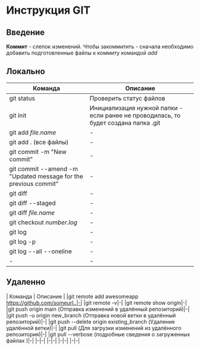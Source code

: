 # Инструкция GIT
## Введение
**Коммит** - слепок изменений. Чтобы закоммитить - сначала необходимо добавить подготовленные файлы к коммиту командой *add*

## Локально
| Команда | Описание |
|-|-|
| git status | Проверить статус файлов |
| git init | Инициализация нужной папки - если ранее не проводилась, то будет создана папка .git |
|git add *file.name*|-|
|git add . (все файлы)|-|
|git commit -m "New commit"|-|
|git commit --amend -m "Updated message for the previous commit"|-|
|git diff|-|
|git diff --staged|-|
|git diff *file.name*|-|
|git checkout *number.log*|-|
|git log|-|
|git log -p|-|
|git log --all --oneline|-|
|-|-|

## Удаленно
| Команда | Описание |
|git remote add awesomeapp https://github.com/someurl..|-|
|git remote -v|-|
|git remote show origin|-|
|git push origin main (Отправка изменений в удалённый репозиторий)|-|
|git push -u origin new_branch (Отправка новой ветки в удалённый репозиторий)|-|
|git push --delete origin existing_branch (Удаление удалённой ветки)|-|
|git pull (Для загрузки изменений из удалённого репозитория)|-|
|git pull --verbose (подробные сведения о загруженных файлах )|-|
|-|-|
|-|-|
|-|-|
|-|-|
